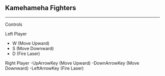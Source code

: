## Kamehameha Fighters
---
Controls

Left Player 
- W (Move Upward) 
- S (Move Downward)
- D (Fire Laser)

Right Player
-UpArrowKey (Move Upward) 
-DownArrowKey (Move Downward)
-LeftArrowKey (Fire Laser)


